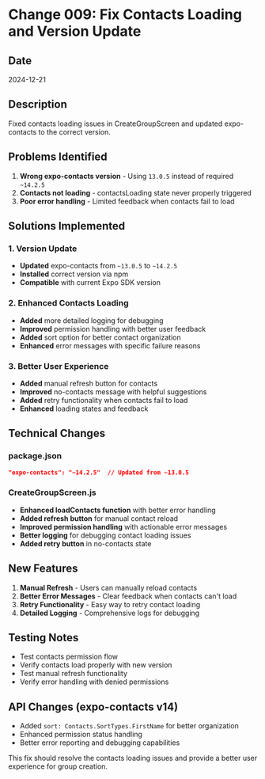 # Change 009: Fix Contacts Loading and Version Update

## Date

2024-12-21

## Description

Fixed contacts loading issues in CreateGroupScreen and updated expo-contacts to the correct version.

## Problems Identified

1. **Wrong expo-contacts version** - Using `13.0.5` instead of required `~14.2.5`
2. **Contacts not loading** - contactsLoading state never properly triggered
3. **Poor error handling** - Limited feedback when contacts fail to load

## Solutions Implemented

### 1. Version Update

- **Updated** expo-contacts from `~13.0.5` to `~14.2.5`
- **Installed** correct version via npm
- **Compatible** with current Expo SDK version

### 2. Enhanced Contacts Loading

- **Added** more detailed logging for debugging
- **Improved** permission handling with better user feedback
- **Added** sort option for better contact organization
- **Enhanced** error messages with specific failure reasons

### 3. Better User Experience

- **Added** manual refresh button for contacts
- **Improved** no-contacts message with helpful suggestions
- **Added** retry functionality when contacts fail to load
- **Enhanced** loading states and feedback

## Technical Changes

### package.json

```json
"expo-contacts": "~14.2.5"  // Updated from ~13.0.5
```

### CreateGroupScreen.js

- **Enhanced loadContacts function** with better error handling
- **Added refresh button** for manual contact reload
- **Improved permission handling** with actionable error messages
- **Better logging** for debugging contact loading issues
- **Added retry button** in no-contacts state

## New Features

1. **Manual Refresh** - Users can manually reload contacts
2. **Better Error Messages** - Clear feedback when contacts can't load
3. **Retry Functionality** - Easy way to retry contact loading
4. **Detailed Logging** - Comprehensive logs for debugging

## Testing Notes

- Test contacts permission flow
- Verify contacts load properly with new version
- Test manual refresh functionality
- Verify error handling with denied permissions

## API Changes (expo-contacts v14)

- Added `sort: Contacts.SortTypes.FirstName` for better organization
- Enhanced permission status handling
- Better error reporting and debugging capabilities

This fix should resolve the contacts loading issues and provide a better user experience for group creation.
